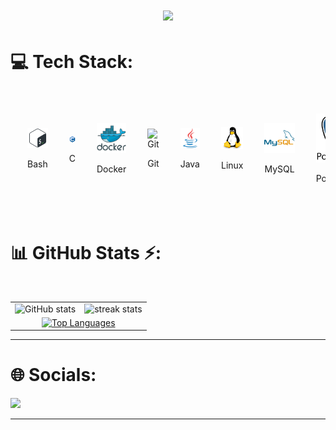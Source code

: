 <div>
  <h1 align="center">
    <img src="https://readme-typing-svg.herokuapp.com/?font=Source+Sans+Pro&size=35&center=true&vCenter=true&width=500&height=70&duration=4000&color=orange&lines=Hi+There!+👋;+Welcome+to+my+GitHub!+🤖;" />
  </h1>
</div>

   
 # 💻 Tech Stack:


  <div style="display: flex; align-items: center; justify-content: center;">
    <table style="border-collapse: separate; border-spacing: 20px;">
      <tr>
        <td style="text-align: center;">
          <img src="https://raw.githubusercontent.com/devicons/devicon/master/icons/bash/bash-original.svg" alt="Bash" width="100"/>
          <p>Bash</p>
        </td>
        <td style="text-align: center;">
          <img src="https://raw.githubusercontent.com/devicons/devicon/master/icons/c/c-original.svg" alt="C" width="100"/>
          <p>C</p>
        </td>
        <td style="text-align: center;">
          <img src="https://raw.githubusercontent.com/devicons/devicon/master/icons/docker/docker-original-wordmark.svg" alt="Docker" width="100"/>
          <p>Docker</p>
        </td>
        <td style="text-align: center;">
          <img src="https://www.vectorlogo.zone/logos/git-scm/git-scm-icon.svg" alt="Git" width="100"/>
          <p>Git</p>
        </td>
      <td style="text-align: center;">
        <img src="https://raw.githubusercontent.com/devicons/devicon/master/icons/java/java-original.svg" alt="Java" width="100"/>
        <p>Java</p>
        </td>
        <td style="text-align: center;">
          <img src="https://raw.githubusercontent.com/devicons/devicon/master/icons/linux/linux-original.svg" alt="Linux" width="100"/>
          <p>Linux</p>
        </td>
        <td style="text-align: center;">
          <img src="https://raw.githubusercontent.com/devicons/devicon/master/icons/mysql/mysql-original-wordmark.svg" alt="MySQL" width="100"/>
          <p>MySQL</p>
      </td>
        <td style="text-align: center;">
          <img src="https://raw.githubusercontent.com/devicons/devicon/master/icons/postgresql/postgresql-original-wordmark.svg" alt="PostgreSQL" width="100"/>
          <p>PostgreSQL</p>
        </td>
        <td style="text-align: center;">
          <img src="https://www.vectorlogo.zone/logos/springio/springio-icon.svg" alt="Spring" width="100"/>
          <p>Spring</p>
        </td>
      </tr>
    </table>
  </div>


##

# 📊 GitHub Stats ⚡:

<br>

<table align="center">
  <tr>
    <td>
      <img height=200 src="https://github-readme-stats.vercel.app/api?username=ParrotTools97&show_icons=true&theme=dark" alt="GitHub stats"/>
    </td>
    <td>
      <img height=200 src="https://streak-stats.demolab.com/?user=ParrotTools97&count_private=true&theme=dark&border_radius=10" alt="streak stats"/>
    </td>
  </tr>
  <tr>
    <td colspan="2" align="center">
      <a href="https://github.com/ParrotTools97/github-readme-stats">
    <img height=200 src="https://github-readme-stats.vercel.app/api/top-langs/?username=ParrotTools97&theme=dark&layout=donut" alt="Top Languages"/>
      </a>
    </td>
  </tr>
</table>

<hr/>

# 🌐 Socials:
<a href="https://www.linkedin.com/in/matheus-brito-167839224" target="_blank"><img src="https://img.shields.io/badge/-LinkedIn-%230077B5?style=for-the-badge&logo=linkedin&logoColor=white" target="_blank"></a>

<hr/>
